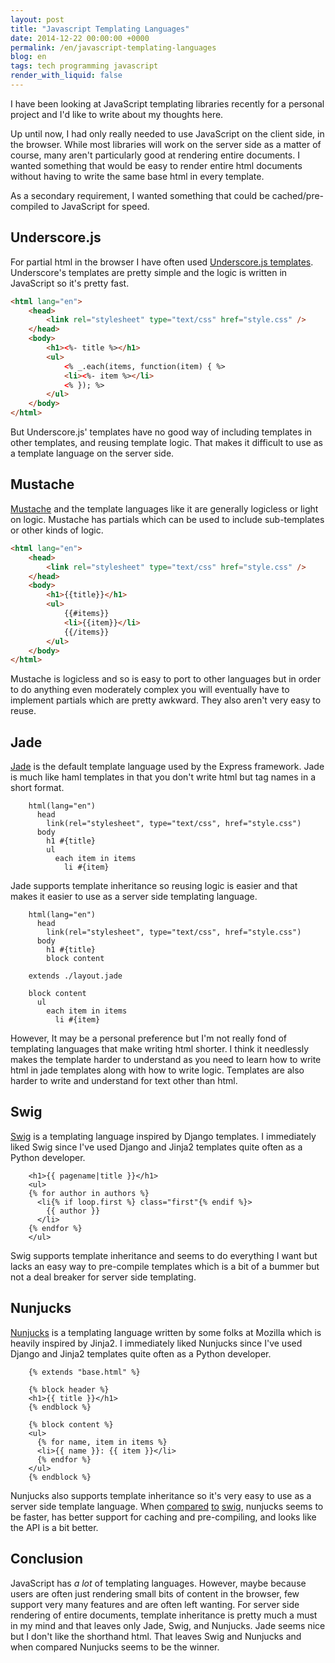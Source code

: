 ```yaml
---
layout: post
title: "Javascript Templating Languages"
date: 2014-12-22 00:00:00 +0000
permalink: /en/javascript-templating-languages
blog: en
tags: tech programming javascript
render_with_liquid: false
---
```


I have been looking at JavaScript templating libraries recently for a personal
project and I'd like to write about my thoughts here.

Up until now, I had only really needed to use JavaScript on the client side, in
the browser. While most libraries will work on the server side as a matter of
course, many aren't particularly good at rendering entire documents. I wanted
something that would be easy to render entire html documents without having to
write the same base html in every template.

As a secondary requirement, I wanted something that could be cached/pre-compiled to
JavaScript for speed.

## Underscore.js

For partial html in the browser I have often used [Underscore.js templates](http://underscorejs.org/#template). Underscore's templates are pretty
simple and the logic is written in JavaScript so it's pretty fast.

```html
<html lang="en">
    <head>
        <link rel="stylesheet" type="text/css" href="style.css" />
    </head>
    <body>
        <h1><%- title %></h1>
        <ul>
            <% _.each(items, function(item) { %>
            <li><%- item %></li>
            <% }); %>
        </ul>
    </body>
</html>
```

But Underscore.js' templates have no good way of including templates in other
templates, and reusing template logic. That makes it difficult to use as a template
language on the server side.

## Mustache

[Mustache](http://mustache.github.io/) and the template languages like it are
generally logicless or light on logic. Mustache has partials which can be used
to include sub-templates or other kinds of logic.

```html
<html lang="en">
    <head>
        <link rel="stylesheet" type="text/css" href="style.css" />
    </head>
    <body>
        <h1>{{title}}</h1>
        <ul>
            {{#items}}
            <li>{{item}}</li>
            {{/items}}
        </ul>
    </body>
</html>
```

Mustache is logicless and so is easy to port to other languages but in order to
do anything even moderately complex you will eventually have to implement
partials which are pretty awkward. They also aren't very easy to reuse.

## Jade

[Jade](http://jade-lang.com/) is the default template language used by the
Express framework. Jade is much like haml templates in that you don't write
html but tag names in a short format.

```text
    html(lang="en")
      head
        link(rel="stylesheet", type="text/css", href="style.css")
      body
        h1 #{title}
        ul
          each item in items
            li #{item}
```

Jade supports template inheritance so reusing logic is easier and that makes it
easier to use as a server side templating language.

```text
    html(lang="en")
      head
        link(rel="stylesheet", type="text/css", href="style.css")
      body
        h1 #{title}
        block content
```

```text
    extends ./layout.jade

    block content
      ul
        each item in items
          li #{item}
```

However, It may be a personal preference but I'm not really fond of templating
languages that make writing html shorter. I think it needlessly makes the
template harder to understand as you need to learn how to write html in jade
templates along with how to write logic. Templates are also harder to write and
understand for text other than html.

## Swig

[Swig](http://paularmstrong.github.io/swig/) is a templating language
inspired by Django templates. I immediately liked Swig since I've used Django
and Jinja2 templates quite often as a Python developer.

```jinja
    <h1>{{ pagename|title }}</h1>
    <ul>
    {% for author in authors %}
      <li{% if loop.first %} class="first"{% endif %}>
        {{ author }}
      </li>
    {% endfor %}
    </ul>
```

Swig supports template inheritance and seems to do everything I want but lacks
an easy way to pre-compile templates which is a bit of a bummer but not a
deal breaker for server side templating.

## Nunjucks

[Nunjucks](http://mozilla.github.io/nunjucks/) is a templating language
written by some folks at Mozilla which is heavily inspired by Jinja2. I
immediately liked Nunjucks since I've used Django and Jinja2 templates quite
often as a Python developer.

```jinja
    {% extends "base.html" %}

    {% block header %}
    <h1>{{ title }}</h1>
    {% endblock %}

    {% block content %}
    <ul>
      {% for name, item in items %}
      <li>{{ name }}: {{ item }}</li>
      {% endfor %}
    </ul>
    {% endblock %}
```

Nunjucks also supports template inheritance so it's very easy to use as a
server side template language. When [compared](https://github.com/mozilla/nunjucks/issues/179)
[to](https://github.com/mozilla/nunjucks/issues/83)
[swig](https://github.com/popomore/nunjucks-vs-swig), nunjucks seems to be faster,
has better support for caching and pre-compiling, and looks like the API is a bit better.

## Conclusion

JavaScript has _a lot_ of templating languages. However, maybe because users
are often just rendering small bits of content in the browser, few support very
many features and are often left wanting. For server side rendering of entire
documents, template inheritance is pretty much a must in my mind and that
leaves only Jade, Swig, and Nunjucks. Jade seems nice but I don't like the
shorthand html. That leaves Swig and Nunjucks and when compared Nunjucks seems
to be the winner.
